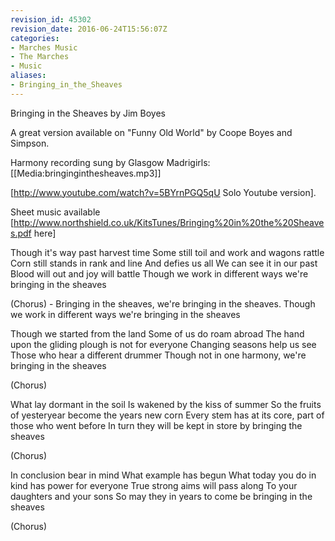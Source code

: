 ```yaml
---
revision_id: 45302
revision_date: 2016-06-24T15:56:07Z
categories:
- Marches Music
- The Marches
- Music
aliases:
- Bringing_in_the_Sheaves
---
```


Bringing in the Sheaves by Jim Boyes

A great version available on "Funny Old World" by Coope Boyes and Simpson. 

Harmony recording sung by Glasgow Madrigirls: [[Media:bringinginthesheaves.mp3]] 

[http://www.youtube.com/watch?v=5BYrnPGQ5qU Solo Youtube version]. 

Sheet music available [http://www.northshield.co.uk/KitsTunes/Bringing%20in%20the%20Sheaves.pdf here]


Though it's way past harvest time
Some still toil and work and wagons rattle
Corn still stands in rank and line
And defies us all
We can see it in our past
Blood will out and joy will battle
Though we work in different ways we're bringing in the sheaves

(Chorus) - Bringing in the sheaves, we're bringing in the sheaves. 
Though we work in different ways we're bringing in the sheaves

Though we started from the land
Some of us do roam abroad
The hand upon the gliding plough is not for everyone
Changing seasons help us see
Those who hear a different drummer
Though not in one harmony, we're bringing in the sheaves

(Chorus)

What lay dormant in the soil
Is wakened by the kiss of summer
So the fruits of yesteryear become the years new corn
Every stem has at its core, part of those who went before
In turn they will be kept in store by bringing the sheaves

(Chorus)

In conclusion bear in mind
What example has begun
What today you do in kind has power for everyone
True strong aims will pass along
To your daughters and your sons
So may they in years to come be bringing in the sheaves

(Chorus)




